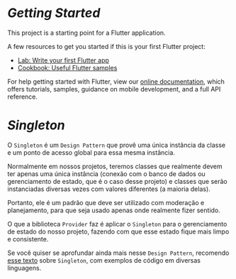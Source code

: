 # *Getting* *Started*

This project is a starting point for a Flutter application.

A few resources to get you started if this is your first Flutter project:

- [Lab: Write your first Flutter app](https://flutter.dev/docs/get-started/codelab)
- [Cookbook: Useful Flutter samples](https://flutter.dev/docs/cookbook)

For help getting started with Flutter, view our [online documentation](https://flutter.dev/docs), which offers tutorials, samples, guidance on mobile development, and a full API reference.

# *Singleton*

O `Singleton` é um `Design Pattern` que provê uma única instância da classe e um ponto de acesso global para essa mesma instância.

Normalmente em nossos projetos, teremos classes que realmente devem ter apenas uma única instância (conexão com o banco de dados ou gerenciamento de estado, que é o caso desse projeto) e classes que serão instanciadas diversas vezes com valores diferentes (a maioria delas).

Portanto, ele é um padrão que deve ser utilizado com moderação e planejamento, para que seja usado apenas onde realmente fizer sentido.

O que a biblioteca `Provider` faz é aplicar o `Singleton` para o gerenciamento de estado do nosso projeto, fazendo com que esse estado fique mais limpo e consistente.

Se você quiser se aprofundar ainda mais nesse `Design Pattern`, recomendo [esse texto](https://refactoring.guru/pt-br/design-patterns/singleton) sobre `Singleton`, com exemplos de código em diversas linguagens.